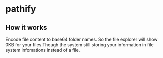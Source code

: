 # pathify

## How it works

Encode file content to base64 folder names. So the file explorer will show 0KB for your files.Though the system still storing your information in file system infomations instead of a file.